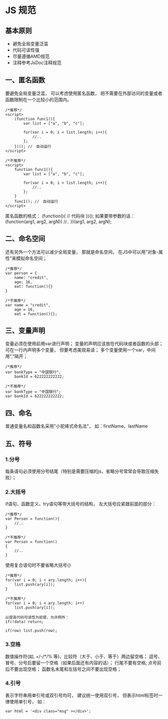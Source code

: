 # JS 规范

## 基本原则

* 避免全局变量泛滥
* 代码可读性强
* 尽量遵循AMD规范
* 注释参考JsDoc注释规范

## 一、匿名函数

要避免全局变量泛滥， 可以考虑使用匿名函数， 把不需要在外部访问的变量或者函数限制在一个比较小的范围内。

	/*推荐*/
	<script>
	    (function func1(){
	        var list = ["a", "b", "c"];

	        for(var i = 0; i < list.length; i++){
	            //..
	        };
	    })(); //　自动运行
	</script>

	/*不推荐*/
	<script>
	    function func1(){
	        var list = ["a", "b", "c"];

	        for(var i = 0; i < list.length; i++){
	            //..
	        };
	    }
	    func1(); //　自动运行
	</script>

匿名函数的格式：
	(function(){
	    // 代码块
	})();
如果要带参数的话：
	(function(arg1, arg2, argN){
	    //..
	})(arg1, arg2, argN);

## 二、命名空间

还有另外一个方法可以减少全局变量， 那就是命名空间， 在JS中可以用"对象-属性"来模拟命名空间；

	/*推荐*/
	var person = { 
		name: "credit",
		age: 16,
		eat: function(){}
	}

	/*不推荐*/
	var name = "credit",
		age = 16,
		eat = function(){};

## 三、变量声明

变量必须在使用前用var进行声明；
变量的声明应该放在代码块或者函数的头部；
可在一行内声明多个变量， 但要考虑美观易读；
多个变量使用一个var，中间用","隔开；

	/*推荐*/
	var bankType = "中国银行",
		bankId = 622222222222;

	/*不推荐*/
	var bankType = "中国银行";
	var bankId = 622222222222;

## 四、命名

普通变量名和函数名采用"小驼峰式命名法"， 如：firstName、lastName

## 五、符号

### 1.分号
每条语句必须使用分号结尾（特别是需要压缩的js，省略分号常常会导致压缩失败）；
### 2.大括号
if语句、函数定义、try语句等带大括号的结构， 左大括号应紧跟前面的部分：

	/*推荐*/
	var Person = function(){
	    //..
	}

	/*不推荐*/
	var Person = function()
	{
	    //..
	}
使用复合语句时不要省略大括号{}

	/*推荐*/
	for(var i = 0; i < ary.length; i++){
	    list.push(ary[i]);
	}

	/*不推荐*/
	for(var i = 0; i < ary.length; i++)
	    list.push(ary[i]);

	以提高代码可读性为前提，允许例外：
	if(!data) return;

	if(row) list.push(row);

### 3.空格
数值操作符(如, +/-/*/% 等)、比较符（大于、小于、等于）两边留空格；
逗号、冒号、分号后要留一个空格（如果后面还有内容的话）；
行尾不要有空格;
点号前后不要出现空格；
函数名末尾和左括号之间不要出现空格；

### 4.引号
表示字符串用单引号或双引号均可， 建议统一使用双引号，
但表示html标签时一律使用单引号， 如：

	var html = '<div class="msg" ></div>';
